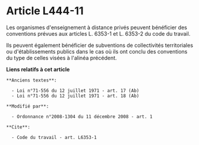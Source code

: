 # Article L444-11

Les organismes d'enseignement à distance privés peuvent bénéficier des conventions prévues aux articles L. 6353-1 et L.
6353-2 du code du travail. 

Ils peuvent également bénéficier de subventions de collectivités territoriales ou d'établissements publics dans le cas où ils
ont conclu des conventions du type de celles visées à l'alinéa précédent.

**Liens relatifs à cet article**

	**Anciens textes**:

	  - Loi n°71-556 du 12 juillet 1971 - art. 17 (Ab)
	  - Loi n°71-556 du 12 juillet 1971 - art. 18 (Ab)

	**Modifié par**:

	  - Ordonnance n°2008-1304 du 11 décembre 2008 - art. 1

	**Cite**:

	  - Code du travail - art. L6353-1
